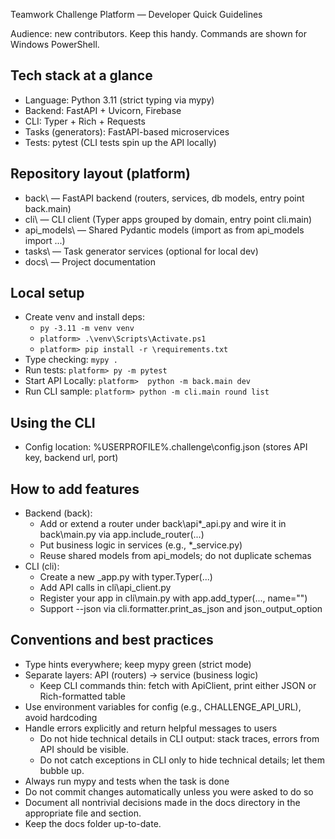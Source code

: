 Teamwork Challenge Platform — Developer Quick Guidelines

Audience: new contributors. Keep this handy. Commands are shown for Windows PowerShell.

## Tech stack at a glance
- Language: Python 3.11 (strict typing via mypy)
- Backend: FastAPI + Uvicorn, Firebase
- CLI: Typer + Rich + Requests
- Tasks (generators): FastAPI-based microservices
- Tests: pytest (CLI tests spin up the API locally)

## Repository layout (platform\)
- back\ — FastAPI backend (routers, services, db models, entry point back.main)
- cli\ — CLI client (Typer apps grouped by domain, entry point cli.main)
- api_models\ — Shared Pydantic models (import as from api_models import ...)
- tasks\ — Task generator services (optional for local dev)
- docs\ — Project documentation

## Local setup
- Create venv and install deps:
  - `py -3.11 -m venv venv`
  - `platform> .\venv\Scripts\Activate.ps1`
  - `platform> pip install -r \requirements.txt`
- Type checking: `mypy .`
- Run tests: `platform> py -m pytest`
- Start API Locally: `platform>  python -m back.main dev`
- Run CLI sample: `platform> python -m cli.main round list`


## Using the CLI
- Config location: %USERPROFILE%\.challenge\config.json (stores API key, backend url, port)


## How to add features
- Backend (back\):
  - Add or extend a router under back\api\*_api.py and wire it in back\main.py via app.include_router(...)
  - Put business logic in services (e.g., *_service.py)
  - Reuse shared models from api_models; do not duplicate schemas
- CLI (cli\):
  - Create a new <domain>_app.py with typer.Typer(...)
  - Add API calls in cli\api_client.py
  - Register your app in cli\main.py with app.add_typer(..., name="<domain>")
  - Support --json via cli.formatter.print_as_json and json_output_option

## Conventions and best practices
- Type hints everywhere; keep mypy green (strict mode)
- Separate layers: API (routers) -> service (business logic)
  - Keep CLI commands thin: fetch with ApiClient, print either JSON or Rich-formatted table
- Use environment variables for config (e.g., CHALLENGE_API_URL), avoid hardcoding
- Handle errors explicitly and return helpful messages to users
  - Do not hide technical details in CLI output: stack traces, errors from API should be visible.
  - Do not catch exceptions in CLI only to hide technical details; let them bubble up.
- Always run mypy and tests when the task is done
- Do not commit changes automatically unless you were asked to do so
- Document all nontrivial decisions made in the docs directory in the appropriate file and section.
- Keep the docs folder up-to-date.

